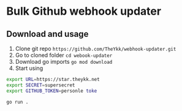# Bulk Github webhook updater

## Download and usage
1. Clone git repo ``https://github.com/TheYkk/webhook-updater.git``
2. Go to cloned folder ``cd webook-updater``
3. Download go imports ``go mod download``
4. Start using
```bash
export URL=https://star.theykk.net 
export SECRET=supersecret
export GITHUB_TOKEN=personle toke

go run . 
```